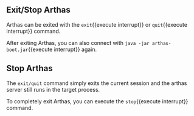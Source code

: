 ## Exit/Stop Arthas

Arthas can be exited with the `exit`{{execute interrupt}} or `quit`{{execute interrupt}} command.

After exiting Arthas, you can also connect with `java -jar arthas-boot.jar`{{execute interrupt}} again.

## Stop Arthas

The `exit/quit` command simply exits the current session and the arthas server still runs in the target process.

To completely exit Arthas, you can execute the `stop`{{execute interrupt}} command.